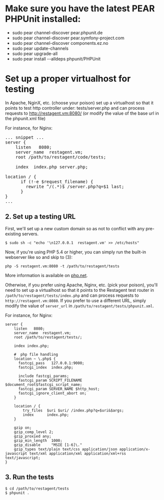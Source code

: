 # Make sure you have the latest PEAR PHPUnit installed:
  * sudo pear channel-discover pear.phpunit.de
  * sudo pear channel-discover pear.symfony-project.com
  * sudo pear channel-discover components.ez.no
  * sudo pear update-channels
  * sudo pear upgrade-all
  * sudo pear install --alldeps phpunit/PHPUnit

# Set up a proper virtualhost for testing

In Apache, NginX, etc. (choose your poison) set up a virtualhost so that it points to
test http controller under: tests/server.php and can  process requests to
http://restagent.vm:8080/ (or  modify the value of the base url in the phpunit.xml file)

For instance, for Nginx:
<pre>
... snippet ...
server {
    listen   8080;
    server_name  restagent.vm;
    root /path/to/restagent/code/tests;

    index  index.php server.php;

location / {
      if (!-e $request_filename) {
        rewrite ^/(.*)$ /server.php?q=$1 last;
      }
}
...
</pre>

## 2. Set up a testing URL

First, we'll set up a new custom domain so as not to conflict with any pre-existing servers.

```
$ sudo sh -c "echo '\n127.0.0.1  restagent.vm' >> /etc/hosts"
```

Now, if you're using PHP 5.4 or higher, you can simply run the built-in webserver like so and skip to (3): 
```
php -S restagent.vm:8080 -t /path/to/restagent/tests
```
More information is available on [php.net](http://php.net/manual/en/features.commandline.webserver.php).

Otherwise, if you prefer using Apache, Nginx, etc. (pick your poison), you'll need to set up a virtualhost 
so that it points to the Restagent test router in `/path/to/restagent/tests/index.php` and can process requests to 
`http://restagent.vm:8080`. If you prefer to use a different URL, simply modify the value of `server_url` 
in `/path/to/restagent/tests/phpunit.xml`.

For instance, for Nginx:
```
server {
    listen   8080;
    server_name  restagent.vm;
    root /path/to/restagent/tests/;

    index index.php;

    #  php file handling
    location ~ \.php$ {
      fastcgi_pass   127.0.0.1:9000;
      fastcgi_index  index.php;

      include fastcgi_params;
      fastcgi_param SCRIPT_FILENAME $document_root$fastcgi_script_name;
      fastcgi_param SERVER_NAME $http_host;
      fastcgi_ignore_client_abort on;
    }

    location / {
        try_files  $uri $uri/ /index.php?q=$uri&$args;
        index      index.php;
    }

    gzip on;
    gzip_comp_level 2;
    gzip_proxied any;
    gzip_min_length  1000;
    gzip_disable     "MSIE [1-6]\."
    gzip_types text/plain text/css application/json application/x-javascript text/xml application/xml application/xml+rss text/javascript;
}
```

## 3. Run the tests
```
$ cd /path/to/restagent/tests
$ phpunit . 
```